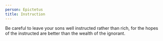 ```yaml
---
person: Epictetus
title: Instruction
---
```


Be careful to leave your sons well instructed rather than rich, for the hopes of the instructed are better than the wealth of the ignorant.
